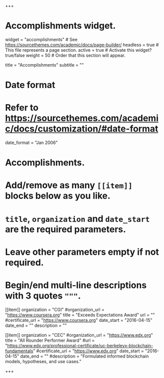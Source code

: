 +++
# Accomplishments widget.
widget = "accomplishments"  # See https://sourcethemes.com/academic/docs/page-builder/
headless = true  # This file represents a page section.
active = true  # Activate this widget? true/false
weight = 50  # Order that this section will appear.

title = "Accomplish&shy;ments"
subtitle = ""

# Date format
#   Refer to https://sourcethemes.com/academic/docs/customization/#date-format
date_format = "Jan 2006"

# Accomplishments.
#   Add/remove as many `[[item]]` blocks below as you like.
#   `title`, `organization` and `date_start` are the required parameters.
#   Leave other parameters empty if not required.
#   Begin/end multi-line descriptions with 3 quotes `"""`.

[[item]]
  organization = "CGI"
  #organization_url = "https://www.coursera.org"
  title = "Exceeds Expectations Award"
  url = ""
  #certificate_url = "https://www.coursera.org"
  date_start = "2016-04-15"
  date_end = ""
  description = ""

[[item]]
  organization = "CEC"
  #organization_url = "https://www.edx.org"
  title = "All Rounder Performer Award"
  #url = "https://www.edx.org/professional-certificate/uc-berkeleyx-blockchain-fundamentals"
  #certificate_url = "https://www.edx.org"
  date_start = "2016-04-15"
  date_end = ""
  #description = "Formulated informed blockchain models, hypotheses, and use cases."
  

+++
